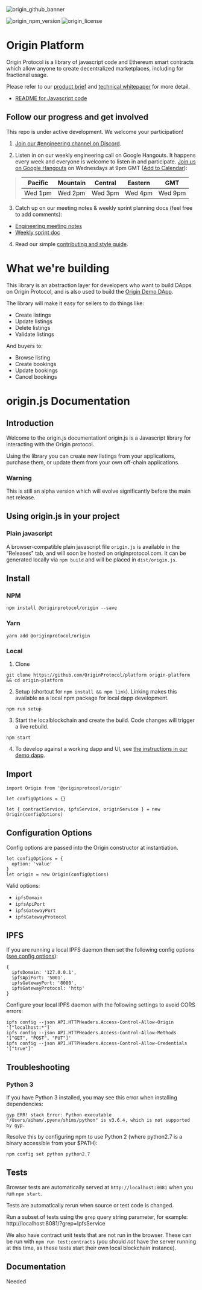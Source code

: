![origin_github_banner](https://user-images.githubusercontent.com/673455/37314301-f8db9a90-2618-11e8-8fee-b44f38febf38.png)

![origin_npm_version](https://img.shields.io/npm/v/@originprotocol/origin.svg) ![origin_license](https://img.shields.io/npm/l/@originprotocol/origin.svg)

# Origin Platform

Origin Protocol is a library of javascript code and Ethereum smart contracts which allow anyone to create decentralized marketplaces, including for fractional usage.

Please refer to our [product brief](https://www.originprotocol.com/product-brief) and [technical whitepaper](https://www.originprotocol.com/whitepaper) for more detail.

 - [README for Javascript code](#originjs-documentation)

## Follow our progress and get involved

This repo is under active development. We welcome your participation!

1. [Join our #engineering channel on Discord](http://www.originprotocol.com/discord).

2. Listen in on our weekly engineering call on Google Hangouts. It happens every week and everyone is welcome to listen in and participate. [Join us on Google Hangouts](https://meet.google.com/pws-cgyd-tqp) on Wednesdays at 9pm GMT ([Add to Calendar](https://calendar.google.com/event?action=TEMPLATE&tmeid=MHAyNHI3N2hzMjk5b3V2bjhoM2Q1ZWVzY2pfMjAxODA0MTFUMjAwMDAwWiBqb3NoQG9yaWdpbnByb3RvY29sLmNvbQ&tmsrc=josh%40originprotocol.com&scp=ALL)):

> | Pacific | Mountain | Central | Eastern | GMT |
> |---------|----------|---------|---------|-----|
> | Wed 1pm | Wed 2pm | Wed 3pm | Wed 4pm | Wed 9pm |

3. Catch up on our meeting notes & weekly sprint planning docs (feel free to add comments):
- [Engineering meeting notes](https://docs.google.com/document/d/1aRcAk_rEjRgd1BppzxZJK9RXfDkbuwKKH8nPQk7FfaU/)
- [Weekly sprint doc](https://docs.google.com/document/d/1qJ3sem38ED8oRI72JkeilcvIs82oDq5IT3fHKBrhZIM)

4. Read our simple [contributing and style guide](CONTRIBUTING.md).

# What we're building

This library is an abstraction layer for developers who want to build DApps on Origin Protocol, and is also used to build the [Origin Demo DApp](https://github.com/OriginProtocol/demo-dapp).

The library will make it easy for sellers to do things like:

 - Create listings
 - Update listings
 - Delete listings
 - Validate listings

And buyers to:

 - Browse listing
 - Create bookings
 - Update bookings
 - Cancel bookings

 # origin.js Documentation

 ## Introduction

 Welcome to the origin.js documentation! origin.js is a Javascript library for interacting with the Origin protocol.

 Using the library you can create new listings from your applications, purchase them, or update them from your own off-chain applications.

 ### Warning
 This is still an alpha version which will evolve significantly before the main net release.

 ## Using origin.js in your project

 ### Plain javascript

 A browser-compatible plain javascript file `origin.js` is available in the "Releases" tab, and will soon be hosted on originprotocol.com. It can be generated locally via `npm build` and will be placed in `dist/origin.js`.

 ## Install

 ### NPM
 ```
 npm install @originprotocol/origin --save
 ```

 ### Yarn
 ```
 yarn add @originprotocol/origin
 ```

 ### Local

1. Clone
```
git clone https://github.com/OriginProtocol/platform origin-platform && cd origin-platform
```

2. Setup (shortcut for `npm install && npm link`). Linking makes this available as a local npm package for local dapp development.
 ```
 npm run setup
 ```

3. Start the localblockchain and create the build. Code changes will trigger a live rebuild.
 ```
 npm start
 ```

 4. To develop against a working dapp and UI, see [the instructions in our demo dapp](https://github.com/OriginProtocol/demo-dapp#developing-with-a-local-chain).

 ## Import

 ```
 import Origin from '@originprotocol/origin'

 let configOptions = {}

 let { contractService, ipfsService, originService } = new Origin(configOptions)
 ```

 ## Configuration Options

 Config options are passed into the Origin constructor at instantiation.

 ```
 let configOptions = {
   option: 'value'
 }
 let origin = new Origin(configOptions)
 ```

 Valid options:
 - `ipfsDomain`
 - `ipfsApiPort`
 - `ipfsGatewayPort`
 - `ipfsGatewayProtocol`

 ## IPFS

 If you are running a local IPFS daemon then set the following config options ([see config options](#configuration-options)):

 ```
 {
   ipfsDomain: '127.0.0.1',
   ipfsApiPort: '5001',
   ipfsGatewayPort: '8080',
   ipfsGatewayProtocol: 'http'
 }
 ```

 Configure your local IPFS daemon with the following settings to avoid CORS errors:

 ```
 ipfs config --json API.HTTPHeaders.Access-Control-Allow-Origin '["localhost:*"]'
 ipfs config --json API.HTTPHeaders.Access-Control-Allow-Methods '["GET", "POST", "PUT"]'
 ipfs config --json API.HTTPHeaders.Access-Control-Allow-Credentials '["true"]'
 ```

 ## Troubleshooting

 ### Python 3

 If you have Python 3 installed, you may see this error when installing dependencies:

 ```
 gyp ERR! stack Error: Python executable "/Users/aiham/.pyenv/shims/python" is v3.6.4, which is not supported by gyp.
 ```

 Resolve this by configuring npm to use Python 2 (where python2.7 is a binary accessible from your $PATH):

 ```
 npm config set python python2.7
 ```

 ## Tests

 Browser tests are automatically served at `http://localhost:8081` when you run `npm start`.

 Tests are automatically rerun when source or test code is changed.

 Run a subset of tests using the `grep` query string parameter, for example: http://localhost:8081/?grep=IpfsService

 We also have contract unit tests that are not run in the browser. These can be run with `npm run test:contracts` (you should *not* have the server running at this time, as these tests start their own local blockchain instance).

 ## Documentation

 Needed
